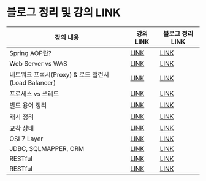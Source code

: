 # 블로그 정리 및  강의 LINK

강의 내용 | 강의 LINK | 블로그 정리 LINK
-------- | --------- | ---------------
Spring AOP란?| [LINK](https://www.youtube.com/watch?v=Hm0w_9ngDpM) | [LINK](https://codingtalk.tistory.com/246)
Web Server vs WAS| [LINK](https://www.youtube.com/watch?v=NyhbNtOq0Bc) | [LINK](https://codingtalk.tistory.com/251)
네트워크 프록시(Proxy) & 로드 밸런서(Load Balancer)| [LINK](https://www.youtube.com/watch?v=YxwYhenZ3BE) | [LINK](https://codingtalk.tistory.com/252)
프로세스 vs 쓰레드| [LINK](https://www.youtube.com/watch?v=YxwYhenZ3BE) | [LINK](https://codingtalk.tistory.com/254)
빌드 용어 정리| [LINK](https://www.youtube.com/watch?v=JgRCaVwkPE8) | [LINK](https://codingtalk.tistory.com/255)
캐시 정리| [LINK](https://www.youtube.com/watch?v=c33ojJ7kE7M) | [LINK](https://codingtalk.tistory.com/256)
교착 상태| [LINK](https://www.youtube.com/watch?v=FXzBRD3CPlQ) | [LINK](https://codingtalk.tistory.com/259)
OSI 7 Layer | [LINK](https://www.youtube.com/watch?v=1pfTxp25MA8) | [LINK](https://codingtalk.tistory.com/261)
JDBC, SQLMAPPER, ORM | [LINK](https://www.youtube.com/watch?v=1pfTxp25MA8) | [LINK](https://codingtalk.tistory.com/264)
RESTful | [LINK](https://www.youtube.com/watch?v=xY7cpMuWh4w) | [LINK](https://codingtalk.tistory.com/279)
RESTful | [LINK](https://www.youtube.com/watch?v=e9PC0sroCzc) | [LINK](https://codingtalk.tistory.com/281)
